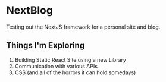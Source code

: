 # NextBlog
Testing out the NextJS framework for a personal site and blog.

## Things I'm Exploring
1. Building Static React Site using a new Library
2. Communication with various APIs
3. CSS (and all of the horrors it can hold somedays)

